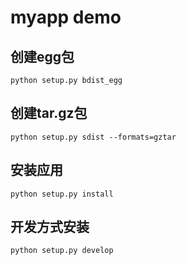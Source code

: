 # myapp demo
## 创建egg包
```
python setup.py bdist_egg
```
## 创建tar.gz包
```
python setup.py sdist --formats=gztar
```
## 安装应用
```
python setup.py install
```
## 开发方式安装
```
python setup.py develop
```